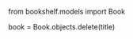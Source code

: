 <!-- "book.delete", "from bookshelf.models import Book" -->
from bookshelf.models import Book 

book = Book.objects.delete(title)

